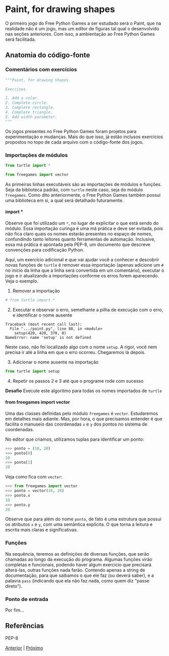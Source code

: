 # Paint, for drawing shapes

O primeiro jogo do Free Python Games a ser estudado será o Paint, que na
realidade não é um jogo, mas um editor de figuras tal qual o desenvolvido
nas seções anteriores. Com isso, a ambientação ao Free Python Games será
facilitada.

## Anatomia do código-fonte

### Comentários com exercícios

```python
"""Paint, for drawing shapes.

Exercises

1. Add a color.
2. Complete circle.
3. Complete rectangle.
4. Complete triangle.
5. Add width parameter.
"""
```

Os jogos presentes no Free Python Games foram projetos para experimentação e
mudanças. Mais do que isso, já estão inclusos exercícios propostos no topo de
cada arquivo com o código-fonte dos jogos.

### Importações de módulos

```python
from turtle import *

from freegames import vector
```

As primeiras linhas executáveis são as importações de módulos e funções.
Seja da biblioteca padrão, com `turtle` neste caso, seja do módulo 
`freegames`. Como dito anteriormente, o Free Python Games também possui
uma biblioteca em si, a qual será detalhado futuramente.

#### import *

Observe que foi utilizado um `*`, no lugar de explicitar o que está sendo
do módulo. Essa importação curinga é uma má prática e deve ser evitada, pois
não fica claro quais os nomes estarão presentes no espaço de nomes, confundindo
tanto leitores quanto ferramentas de automação. Inclusive, essa má prática é
apontada pela PEP-8, um documento que descreve convenções para codificação 
Python.

Aqui, um exercício adicional e que vai ajudar você a conhecer e 
descobrir novas funções de `turtle` é remover essa importação (apenas adicione
um `#` no início da linha que a linha será convertida em um comentário), executar
o jogo e ir atualizando a importações conforme os erros forem aparecendo. Veja o
exemplo.

1. Remover a importação 
```python
# from turtle import *
```

2. Executar e observar o erro, semelhante a pilha de execução com o erro,
e identificar o nome ausente
```shell
Traceback (most recent call last):
  File ".../paint.py", line 80, in <module>
    setup(420, 420, 370, 0)
NameError: name 'setup' is not defined
```

Neste caso, não foi localizado algo com o nome `setup`. A rigor, você nem
precisa ir até a linha em que o erro ocorreu. Chegaremos lá depois.

3. Adicionar o nome ausente na importação
```python
from turtle import setup
``` 

4. Repetir os passos 2 e 3 até que o programe rode com sucesso

**Desafio** Execute este algoritmo para todas os nomes importados de `turtle`

#### from freegames import vector

Uma das classes definidas pelo módulo `freegames` é `vector`. Estudaremos em detalhes mais adiante. Mas, por hora, o que precisamos entender é que facilita o 
manuseio das coordenadas `x` e `y` dos pontos no sistema de coordenadas.

No editor que criamos, utilizamos tuplas para identificar um ponto:

```python
>>> ponto = (10, 20)
>>> ponto[0]
10
>>> ponto[1]
20
```

Veja como fica com `vector`:

```python
>>> from freegames import vector
>>> ponto = vector(10, 20)
>>> ponto.x
10
>>> ponto.y
20
```

Observe que para além do nome `ponto`, de fato é uma estrutura que possui os 
atributos `x` e `y`, com uma semântica explícita. O que torna a leitura e 
escrita mais claras e significativas.

### Funções

Na sequência, teremos as definições de diversas funções, que serão chamadas
ao longo da execução do programa. Algumas funções virão completas e funcionais,
podendo haver algum exercício que precisará alterá-las, outras funções nada 
farão. Contendo apenas a string de documentação, para que saibamos o que ele
faz (ou deverá saber), e a palavra `pass` (indicando que ela não faz nada, como
quem diz "passe direto").

### Ponto de entrada

Por fim...

## Referências
PEP-8


[Anterior](01_fpg_introducao.md) | [Próximo](02_fpg_paint.md)
